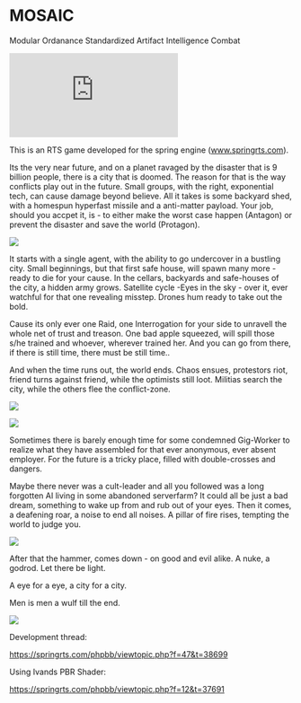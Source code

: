 # MOSAIC

Modular Ordanance Standardized Artifact Intelligence Combat

![alt text](https://springrts.com/phpbb/download/file.php?mode=view&id=11053/Example_Screen.png)

This is an RTS game developed for the spring engine (www.springrts.com). 

Its the very near future, and on a planet ravaged by the disaster that is 9 billion people,
there is a city that is doomed.
The reason for that is the way conflicts play out in the future. Small groups, with the right, exponential tech,
can cause damage beyond believe.
All it takes is some backyard shed, with a homespun hyperfast missile and a anti-matter payload.
Your job, should you accpet it, is - to either make the worst case happen (Antagon) or prevent the disaster and save the world (Protagon).

![](https://github.com/PicassoCT/MOSAIC/blob/master/luaui/images/loadpictures/LoadScreen2.png "")

It starts with a single agent, with the ability to go undercover in a bustling city.
Small beginnings, but that first safe house, will spawn many more - ready to die for your cause. 
In the cellars, backyards and safe-houses of the city, a hidden army grows.
Satellite cycle -Eyes in the sky - over it, ever watchful for that one revealing misstep.
Drones hum ready to take out the bold.

Cause its only ever one Raid, one Interrogation for your side to unravell the whole net of trust and treason.
One bad apple squeezed, will spill those s/he trained and whoever, wherever trained her. 
And you can go from there, if there is still time, there must be still time..

And when the time runs out, the world ends. Chaos ensues, protestors riot, friend turns against friend, while the optimists still loot.
Militias search the city, while the others flee the conflict-zone.

![](https://github.com/PicassoCT/MOSAIC/blob/master/luaui/images/loadpictures/LoadScreen15.png "")

![](https://github.com/PicassoCT/MOSAIC/blob/master/luaui/images/loadpictures/LoadScreen8.png "")

Sometimes there is barely enough time for some condemned Gig-Worker to realize what they have assembled for that ever anonymous, ever absent employer.
For the future is a tricky place, filled with double-crosses and dangers.

Maybe there never was a cult-leader and all you followed was a long forgotten AI living in some abandoned serverfarm?
It could all be just a bad dream, something to wake up from and rub out of your eyes.
Then it comes, a deafening roar,  a noise to end all noises. 
A pillar of fire rises, tempting the world to judge you.

![](https://github.com/PicassoCT/MOSAIC/blob/master/luaui/images/loadpictures/LoadScreen14.png "")

After that the hammer, comes down - on good and evil alike. A nuke, a godrod. Let there be light.

A eye for a eye, a city for a city.

Men is men a wulf till the end.

![](https://github.com/PicassoCT/MOSAIC/blob/master/luaui/images/loadpictures/LoadScreen11.png "")

Development thread:

https://springrts.com/phpbb/viewtopic.php?f=47&t=38699

Using Ivands PBR Shader:

 https://springrts.com/phpbb/viewtopic.php?f=12&t=37691

